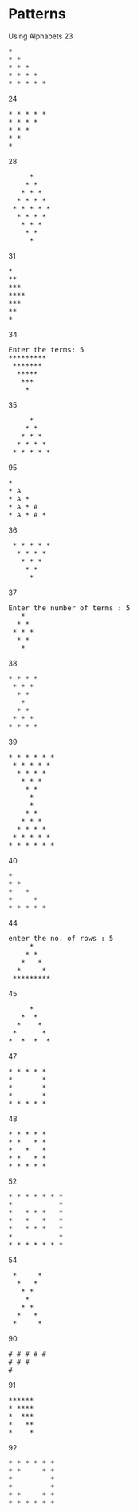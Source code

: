 # Patterns
Using Alphabets
23
<pre>
* 
* *
* * *
* * * *
* * * * *
</pre>

24
<pre>
* * * * *
* * * *
* * *
* *
*
</pre>

28
<pre>
     * 
    * *
   * * *
  * * * *
 * * * * *
  * * * *
   * * *
    * *
     *
</pre>

31
<pre>
*
**  
*** 
****
***
**
*
</pre>

34
<pre>
Enter the terms: 5
*********
 *******
  *****
   ***
    *
</pre>

35
<pre>
     *
    * *
   * * *
  * * * *
 * * * * *
</pre>
95
<pre>
*
* A
* A *
* A * A
* A * A *
</pre>

36
<pre>
 * * * * * 
  * * * *
   * * *
    * *
     *
</pre>

37
<pre>
Enter the number of terms : 5
   * 
  * *
 * * *
  * *
   *
</pre>

38
<pre>
* * * * 
 * * *
  * *
   *
  * *
 * * *
* * * *
</pre>

39
<pre>
* * * * * * 
 * * * * *
  * * * *
   * * *
    * *
     *
     *
    * *
   * * *
  * * * *
 * * * * *
* * * * * *
</pre>

40
<pre>
* 
* *
*   *
*     *
* * * * *
</pre>

44
<pre>
enter the no. of rows : 5
     *
    * *
   *   *
  *     *
 *********
</pre>

45
<pre>
     *
   *  *
  *    *
 *      *
*  *  *  *
</pre>

47
<pre>
* * * * * 
*       *
*       *
*       *
* * * * *
</pre>

48
<pre>
* * * * * 
* *   * *
*   *   *
* *   * *
* * * * *
</pre>

52
<pre>
* * * * * * * 
*           *
*   * * *   *
*   *   *   *
*   * * *   *
*           *
* * * * * * *
</pre>

54
<pre>
 *     *
  *   *
   * *
    *
   * *
  *   *
 *     *
</pre>

90
<pre>
# # # # # 
# # #
#
</pre>

91
<pre>
******
* ****
*  ***
*   **
*    *
</pre>

92
<pre>
* * * * * * 
* *     * *
*         *
*         *
* *     * *
* * * * * *
</pre>